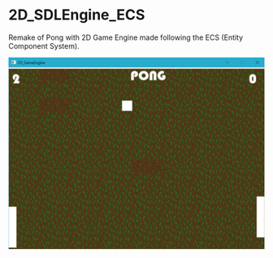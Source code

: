 # 2D_SDLEngine_ECS
Remake of Pong with 2D Game Engine made following the ECS (Entity Component System).



![](ScreenShot.png)
